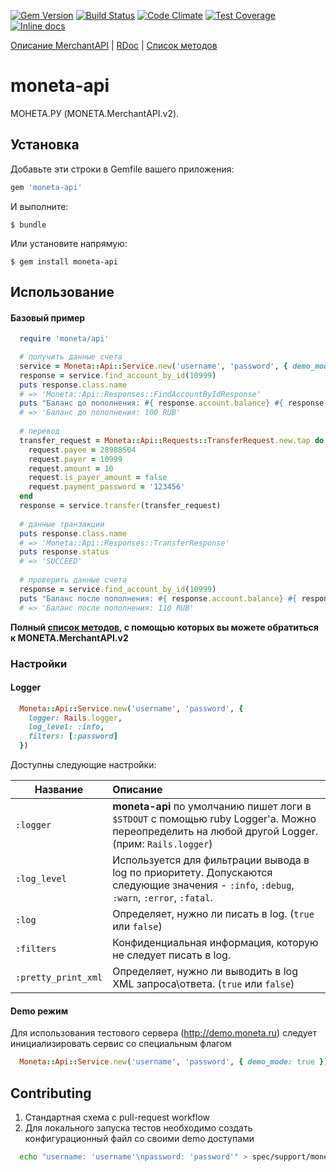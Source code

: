 [![Gem Version](https://badge.fury.io/rb/moneta-api.svg)](http://badge.fury.io/rb/moneta-api)
[![Build Status](https://travis-ci.org/ssnikolay/moneta-api.svg?branch=master)](https://travis-ci.org/ssnikolay/moneta-api)
[![Code Climate](https://codeclimate.com/github/ssnikolay/moneta-api/badges/gpa.svg)](https://codeclimate.com/github/ssnikolay/moneta-api)
[![Test Coverage](https://codeclimate.com/github/ssnikolay/moneta-api/badges/coverage.svg)](https://codeclimate.com/github/ssnikolay/moneta-api)
[![Inline docs](http://inch-ci.org/github/ssnikolay/moneta-api.svg?branch=master)](http://inch-ci.org/github/ssnikolay/moneta-api)

[Описание MerchantAPI](https://www.moneta.ru/doc/MONETA.MerchantAPI.v2.ru.pdf) | [RDoc](http://www.rubydoc.info/gems/moneta-api) |
[Список методов](http://www.rubydoc.info/gems/moneta-api/Moneta/Api/ServiceMethods)

# moneta-api

МОНЕТА.РУ (MONETA.MerchantAPI.v2).

## Установка

Добавьте эти строки в Gemfile вашего приложения:

```ruby
gem 'moneta-api'
```

И выполните:

    $ bundle

Или установите напрямую:

    $ gem install moneta-api

## Использование

#### Базовый пример

```ruby
  require 'moneta/api'

  # получить данные счета
  service = Moneta::Api::Service.new('username', 'password', { demo_mode: true })
  response = service.find_account_by_id(10999)
  puts response.class.name
  # => 'Moneta::Api::Responses::FindAccountByIdResponse'
  puts "Баланс до пополнения: #{ response.account.balance} #{ response.account.currency }"
  # => 'Баланс до пополнения: 100 RUB'
  
  # перевод
  transfer_request = Moneta::Api::Requests::TransferRequest.new.tap do |request|
    request.payee = 28988504
    request.payer = 10999
    request.amount = 10
    request.is_payer_amount = false
    request.payment_password = '123456'
  end
  response = service.transfer(transfer_request)
  
  # данные транзакции
  puts response.class.name
  # => 'Moneta::Api::Responses::TransferResponse'
  puts response.status
  # => 'SUCCEED'
  
  # проверить данные счета
  response = service.find_account_by_id(10999)
  puts "Баланс после пополнения: #{ response.account.balance} #{ response.account.currency }"
  # => 'Баланс после пополнения: 110 RUB'
```

**Полный [список методов](http://www.rubydoc.info/gems/moneta-api/Moneta/Api/ServiceMethods), с помощью которых вы можете обратиться к MONETA.MerchantAPI.v2**

### Настройки

#### Logger

```ruby
  Moneta::Api::Service.new('username', 'password', {
    logger: Rails.logger,
    log_level: :info,
    filters: [:password]
  })
```

Доступны следующие настройки:

 Название                  | Описание
---------------------------|:-----------------------------------------------------------
`:logger`                  | **moneta-api** по умолчанию пишет логи в `$STDOUT` с помощью ruby Logger'а. Можно переопределить на любой другой Logger. (прим: `Rails.logger`)
`:log_level`               | Используется для фильтрации вывода в log по приоритету. Допускаются следующие значения - `:info`, `:debug`, `:warn`, `:error`, `:fatal`.
`:log`                     | Определяет, нужно ли писать в log. (`true` или `false`)
`:filters`                  | Конфиденциальная информация, которую не следует писать в log.
`:pretty_print_xml`        | Определяет, нужно ли выводить в log XML запроса\ответа. (`true` или `false`)

#### Demo режим
Для использования тестового сервера (http://demo.moneta.ru) следует инициализировать сервис со специальным флагом

```ruby
  Moneta::Api::Service.new('username', 'password', { demo_mode: true })
```

## Contributing

1. Стандартная схема с pull-request workflow
2. Для локального запуска тестов необходимо создать конфигурационный файл со своими demo доступами
```bash
  echo "username: 'username'\npassword: 'password'" > spec/support/moneta.yml
```
